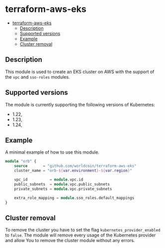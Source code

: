 # terraform-aws-eks
- [terraform-aws-eks](#terraform-aws-eks)
  - [Description](#description)
  - [Supported versions](#supported-versions)
  - [Example](#example)
  - [Cluster removal](#cluster-removal)

## Description 
This module is used to create an EKS cluster on AWS with the support of the `vpc` 
and `sso-roles` modules.

## Supported versions
The module is currently supporting the following versions of Kubernetes:
- 1.22,
- 1.23,
- 1.24,

## Example
A minimal example of how to use this module.

```terraform
module "orb" {
    source       = "github.com/worldcoin/terraform-aws-eks"
    cluster_name = "orb-${var.environment}-${var.region}"

    vpc_id          = module.vpc.id
    public_subnets  = module.vpc.public_subnets
    private_subnets = module.vpc.private_subnets

    extra_role_mapping = module.sso_roles.default_mappings
}
```

## Cluster removal
To remove the cluster you have to set the flag `kubernetes_provider_enabled` to
`false`. The module will remove every usage of the Kubernetes provider and allow
You to remove the cluster module without any errors.

<!-- BEGIN_TF_DOCS -->
<!-- END_TF_DOCS -->
